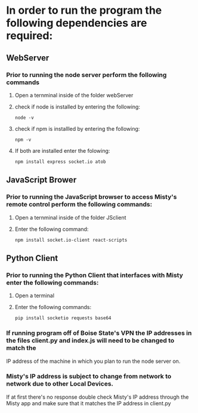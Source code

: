# In order to run the program the following dependencies are required:

## WebServer

### Prior to running the node server perform the following commands 
1. Open a ternminal inside of the folder webServer
2. check if node is installed by entering the following: 

	```
	node -v
	```
	
	
3. check if npm is installled by entering the following:
	
	```
	npm -v
	```
	
	
4. If both are installed enter the folowing:
    ```
	npm install express socket.io atob
	```
	
## JavaScript Brower
### Prior to running the JavaScript browser to access Misty's remote control perform the following commands:
1. Open a ternminal inside of the folder JSclient
2. Enter the following command:

	```
	npm install socket.io-client react-scripts
	```
	
	
## Python Client
### Prior to running the Python Client that interfaces with Misty enter the following commands:
1. Open a terminal
2. Enter the following commands:
    
	```
	pip install socketio requests base64
	```
	
### If running program off of Boise State's VPN the IP addresses in the files client.py and index.js will need to be changed to match the
IP address of the machine in which you plan to run the node server on.

### Misty's IP address is subject to change from network to network due to other Local Devices. 
If at first there's no response double check Misty's IP address through the Misty app and make sure that it matches the IP address in client.py

	
	
